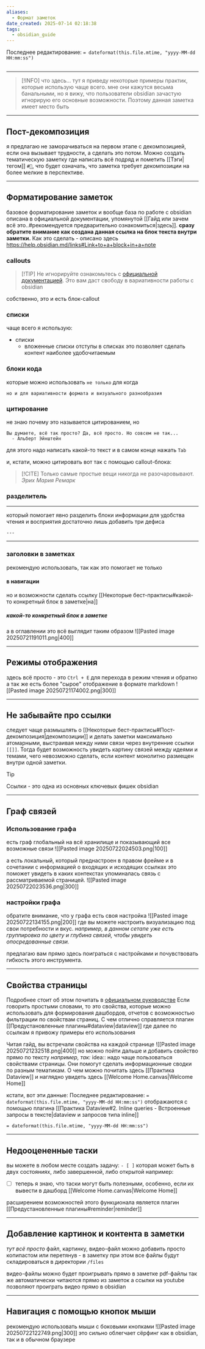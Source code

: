 ```yaml
---
aliases:
  - Формат заметок
date_created: 2025-07-14 02:18:38
tags:
  - obsidian_guide
---
```

Последнее редактирование: `= dateformat(this.file.mtime, "yyyy-MM-dd HH:mm:ss")`
```toc
```
---

>[!INFO] что здесь...
>тут я приведу некоторые примеры практик, которые использую чаще всего.
>мне они кажутся весьма банальными, но я вижу, что пользователи obsidian зачастую игнорирую его основные возможности. Поэтому данная заметка имеет место быть

---

## Пост-декомпозиция
я предлагаю не заморачиваться на первом этапе с декомпозицией, если она вызывает трудности, а сделать это потом.
Можно создать тематическую заметку где написать всё подряд и пометить [[Тэги|тегом]]  `#🔪`, что будет означать, что заметка требует декомпозиции на более мелкие в перспективе.

---
## Форматирование заметок

базовое форматирование заметок и вообще база по работе с obsidian описана в официальной документации, упомянутой [[Гайд или зачем всё это..#рекомендуется предварительно ознакомиться|здесь]].
**сразу обратите внимание как создана данная ссылка на блок текста внутри заметки.** Как это сделать - описано здесь https://help.obsidian.md/links#Link+to+a+block+in+a+note

### callouts
>[!TIP] Не игнорируйте
>ознакомьтесь с [официальной документацией](https://publish.obsidian.md/help-ru/%D0%9D%D0%B0%D1%87%D0%BD%D0%B8%D1%82%D0%B5+%D0%B7%D0%B4%D0%B5%D1%81%D1%8C). Это вам даст свободу в вариативности работы с obsidian

собственно, это и есть блок-callout
### списки
чаще всего я использую:
- списки
	- вложенные списки
	    отступы в списках
это позволяет сделать контент наиболее удобочитаемым

### блоки кода
которые можно использовать `не только` для когда
```
но и для вариативности формата и визуального разнообразия
```

### цитирование
не знаю почему это называется цитированием, но

	Вы думаете, всё так просто? Да, всё просто. Но совсем не так...
	  - Альберт Эйнштейн 
для этого надо написать какой-то текст и в самом конце нажать `Tab`

и, кстати, можно цитировать вот так c помощью callout-блока:
>[!CITE]
>Только самые простые вещи никогда не разочаровывают.
> *Эрих Мария Ремарк*

### разделитель
---
который помогает явно разделить блоки информации для удобства чтения и восприятия
достаточно лишь добавить три дефиса
```
---
```
---
### заголовки в заметках
рекомендую использовать, так как это помогает не только
#### в навигации
но и возможности сделать ссылку [[Некоторые бест-практисы#какой-то конкретный блок в заметке|на]] 
##### какой-то конкретный блок в заметке
а в оглавлении это всё выглядит таким образом
	![[Pasted image 20250721191011.png|400]]

---
## Режимы отображения
здесь всё просто - это `Ctrl + E` для перехода в режим чтения и обратно
а так же есть более "сырое" отображение в формате markdown
![[Pasted image 20250721174002.png|300]]

---
## Не забывайте про ссылки
следует чаще размышлять о [[Некоторые бест-практисы#Пост-декомпозиция|декомпозиции]] и делать заметки максимально атомарными, выстраивая между ними связи через внутренние ссылки `[[]]`. Тогда будет возможность увидеть картину связей между идеями и темами, чего невозможно сделать, если контент монолитно размещен внутри одной заметки.

>[!TIP]
>Ссылки - это одна из основных ключевых фишек obsidian

---
## Граф связей
### Использование графа

есть граф глобальный на всё хранилище и показывающий все возможные связи
![[Pasted image 20250722024503.png|100]]

а есть локальный, который преднастроен в правом фрейме
и в сочетании с информацией о входящих и исходящих ссылках это поможет увидеть в каких контекстах упоминалась связь с рассматриваемой страницей.
![[Pasted image 20250722023536.png|300]]

### настройки графа
обратите внимание, что у графа есть своя настройка
![[Pasted image 20250722134155.png|200]]
где вы можете настроить визуализацию под свои потребности и вкус.
    *например, в данном сетапе уже есть группировка по цвету и глубина связей, чтобы увидеть опосредованные связи.*

предлагаю вам прямо здесь поиграться с настройками и почувствовать гибкость этого инструмента.

---
## Свойства страницы
Подробнее стоит об этом почитать в [официальном руководстве](https://publish.obsidian.md/help-ru/%D0%9F%D1%80%D0%BE%D0%B4%D0%B2%D0%B8%D0%BD%D1%83%D1%82%D0%BE%D0%B5+%D0%B8%D1%81%D0%BF%D0%BE%D0%BB%D1%8C%D0%B7%D0%BE%D0%B2%D0%B0%D0%BD%D0%B8%D0%B5/%D0%97%D0%B0%D0%B3%D0%BE%D0%BB%D0%BE%D0%B2%D0%BE%D0%BA+YAML)
Если говорить простыми словами, то это свойства, которые можно использовать для формирования дашбордов, отчетов с возможностью фильтрации по свойствам страниц.
С чем отлично справляется плагин [[Предустановленные плагины#dataview|dataview]] где далее по ссылкам я привожу примеры его использования

Читая гайд, вы встречали свойства на каждой странице
![[Pasted image 20250721232518.png|400]]
но можно пойти дальше и добавить свойство прямо по тексту
*например, так:*
idea:: надо чаще пользоваться свойствами страницы. Они помогут сделать информационные сводки по разным тематикам. О чем можно почитать здесь [[Практика Dataview]] и наглядно увидеть здесь [[Welcome Home.canvas|Welcome Home]]

кстати, вот эти данные:
	Последнее редактирование: `= dateformat(this.file.mtime, "yyyy-MM-dd HH:mm:ss")`
отображаются с помощью плагина [[Практика Dataview#2. Inline queries - Встроенные запросы в тексте|dataview и запросов типа inline]]
```
= dateformat(this.file.mtime, "yyyy-MM-dd HH:mm:ss")
```


---
## Недооцененные таски
вы можете в любом месте создать задачу:
`- [ ]` которая может быть в двух состояниях, либо завершенной, либо открытой
например:
- [ ] теперь я знаю, что таски могут быть полезными, особенно, если их вывести в дашборд [[Welcome Home.canvas|Welcome Home]]

расширением возможностей этого функционала является плагин [[Предустановленные плагины#reminder|reminder]]

---
## Добавление картинок и контента в заметки
*тут всё просто*
файл, картинку, видео-файл можно добавить просто копипастом или перетянув - в заметку
при этом все файлы будут складироваться в директории `/files`

видео-файлы можно будет проигрывать прямо в заметке
pdf-файлы так же автоматически читаются прямо из заметок
а ссылки на youtube позволяют проиграть видео прямо в obsidian

---
## Навигация с помощью кнопок мыши
рекомендую использовать мыши с боковыми кнопками
![[Pasted image 20250722122749.png|300]]
это сильно облегчает сёрфинг как в obsidian, так и в обычном браузере